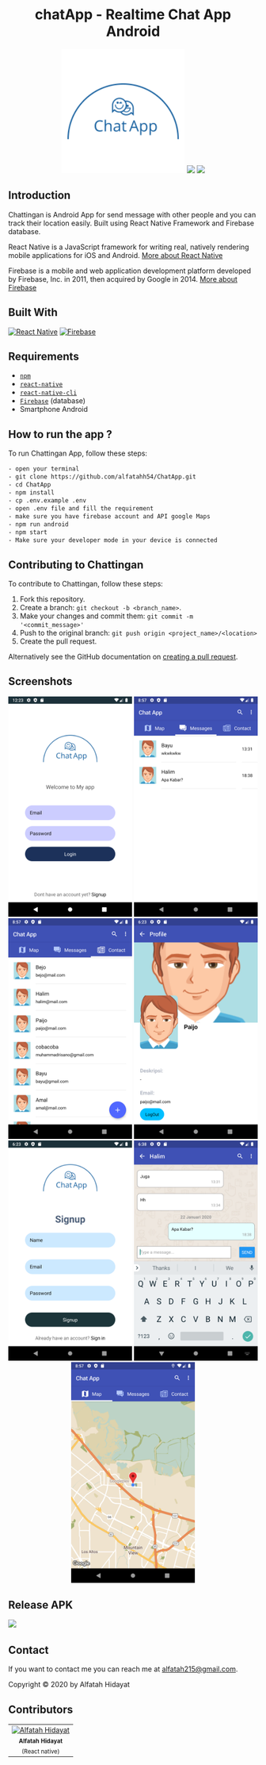 <h1 align="center">chatApp - Realtime Chat App Android</h1>
<p align="center">
  <img width="250" src="./src/images/logo.png"/>
  <img width="250" src="https://badoystudio.com/wp-content/uploads/2019/05/firebase.png"/>
  <img width="250" src="https://angular.github.io/react-native-renderer/assets/react.png"/>
</p>

## Introduction

Chattingan is Android App for send message with other people and you can track their location easily. Built using React Native Framework and Firebase database.

React Native is a JavaScript framework for writing real, natively rendering mobile applications for iOS and Android. [More about React Native](https://facebook.github.io/react-native/)

Firebase is a mobile and web application development platform developed by Firebase, Inc. in 2011, then acquired by Google in 2014. [More about Firebase](https://console.firebase.google.com/u/0/?hl=id)

## Built With
[![React Native](https://img.shields.io/badge/ReactNative-0.60-blue)](https://facebook.github.io/react-native/)
[![Firebase](https://img.shields.io/badge/Firebase-orange)](https://firebase.google.com/?hl=id)

## Requirements
- [`npm`](https://www.npmjs.com/get-npm)
- [`react-native`](https://facebook.github.io/react-native/docs/getting-started)
- [`react-native-cli`](https://facebook.github.io/react-native/docs/getting-started)
- [`Firebase`](https://firebase.google.com/) (database)
- Smartphone Android

## How to run the app ?
To run Chattingan App, follow these steps:
```
- open your terminal
- git clone https://github.com/alfatahh54/ChatApp.git
- cd ChatApp
- npm install
- cp .env.example .env
- open .env file and fill the requirement
- make sure you have firebase account and API google Maps
- npm run android
- npm start
- Make sure your developer mode in your device is connected
```

## Contributing to Chattingan
To contribute to Chattingan, follow these steps:

1. Fork this repository.
2. Create a branch: `git checkout -b <branch_name>`.
3. Make your changes and commit them: `git commit -m '<commit_message>'`
4. Push to the original branch: `git push origin <project_name>/<location>`
5. Create the pull request.

Alternatively see the GitHub documentation on [creating a pull request](https://help.github.com/en/github/collaborating-with-issues-and-pull-requests/creating-a-pull-request).

## Screenshots
<div align="center">
    <img width="250" src="./src/images/screenshoot/Screenshot_1579022623.png">
    <img width="250" src="./src/images/screenshoot/Screenshot_1579701440.png">
    <img width="250" src="./src/images/screenshoot/Screenshot_1579701446.png">
    <img width="250" src="./src/images/screenshoot/Screenshot_1579692210.png">
    <img width="250" src="./src/images/screenshoot/Screenshot_1579692238.png">
    <img width="250" src="./src/images/screenshoot/Screenshot_1579693141.png">
    <img width="250" src="./src/images/screenshoot/Screenshot_1579701466.png">
</div>

## Release APK

<a href="https://drive.google.com/file/d/1OUIGrnvBmobqx1HOgeiP-krwNAVlFcs6/view?usp=sharing">
  <img src="https://img.shields.io/badge/Download%20from-Google%20Drive-blue.svg?style=popout&logo=google-drive"/>
</a>

## Contact

If you want to contact me you can reach me at <alfatah215@gmail.com>.

Copyright © 2020 by Alfatah Hidayat

## Contributors

<center>
<ul>

</ul>
  <table>
    <tr>
      <td align="center">
        <a href="https://github.com/alfatahh54">
          <img width="100" src="https://avatars2.githubusercontent.com/u/55615664?s=460&v=4" alt="Alfatah Hidayat"><br/>
        </a>
          <sub><b>Alfatah Hidayat</b></sub><br/>
          <sub>(React native)</sub>
      </td>
    </tr>
  </table>
</center>
